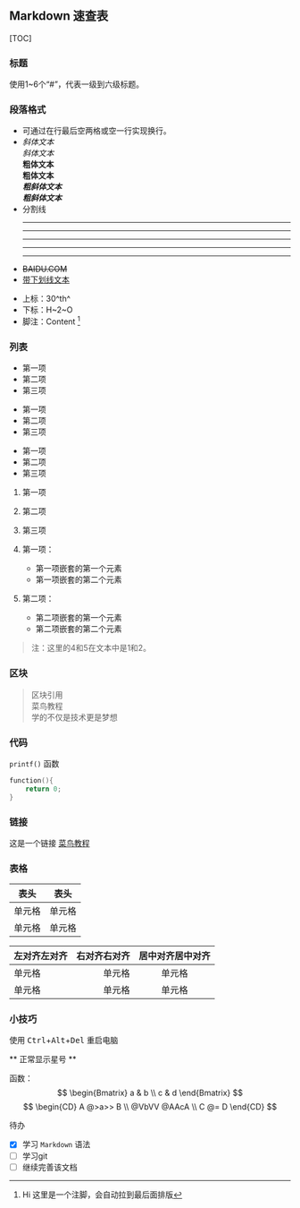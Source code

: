 ## Markdown 速查表

[TOC]
### 标题
使用1~6个“#”，代表一级到六级标题。

### 段落格式
* 可通过在行最后空两格或空一行实现换行。  
* *斜体文本*  
_斜体文本_  
**粗体文本**  
__粗体文本__  
***粗斜体文本***  
___粗斜体文本___  
* 分割线  
    ***
    * * *
    *****
    - - -
    --------  
* ~~BAIDU.COM~~  
* <u>带下划线文本</u>
- 上标：30^th^
- 下标：H~2~O
- 脚注：Content [^1]
[^1]:Hi 这里是一个注脚，会自动拉到最后面排版


### 列表
* 第一项
* 第二项
* 第三项

+ 第一项
+ 第二项
+ 第三项

- 第一项
- 第二项
- 第三项

1. 第一项
2. 第二项
3. 第三项  

1. 第一项：
    - 第一项嵌套的第一个元素
    - 第一项嵌套的第二个元素
2. 第二项：
    - 第二项嵌套的第一个元素
    - 第二项嵌套的第二个元素
> 注：这里的4和5在文本中是1和2。

### 区块
> 区块引用  
> 菜鸟教程  
> 学的不仅是技术更是梦想  

### 代码
`printf()` 函数  
```C
function(){
    return 0;
}
```

### 链接
这是一个链接 [菜鸟教程](https://www.runoob.com)

### 表格
|  表头   | 表头  |
|  ----  | ----  |
| 单元格  | 单元格 |
| 单元格  | 单元格 |

| 左对齐左对齐 | 右对齐右对齐 | 居中对齐居中对齐 |
| :-----| ----: | :----: |
| 单元格 | 单元格 | 单元格 |
| 单元格 | 单元格 | 单元格 |

### 小技巧
使用 <kbd>Ctrl</kbd>+<kbd>Alt</kbd>+<kbd>Del</kbd> 重启电脑
 
\*\* 正常显示星号 \*\*  

函数：
$$
\begin{Bmatrix}
   a & b \\
   c & d
\end{Bmatrix}
$$
$$
\begin{CD}
   A @>a>> B \\
@VbVV @AAcA \\
   C @= D
\end{CD}
$$

待办
- [x] 学习 `Markdown` 语法
- [ ] 学习git
- [ ] 继续完善该文档